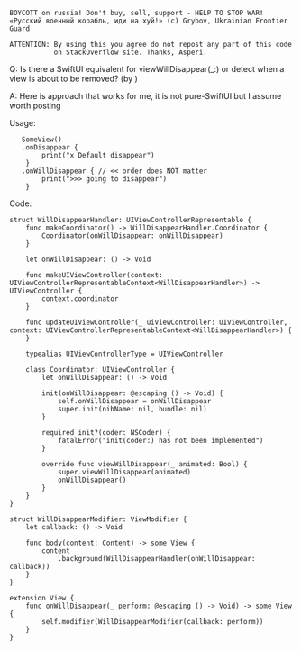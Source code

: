 ```
BOYCOTT on russia! Don't buy, sell, support - HELP TO STOP WAR!
«Русский военный корабль, иди на хуй!» (c) Grybov, Ukrainian Frontier Guard

ATTENTION: By using this you agree do not repost any part of this code
           on StackOverflow site. Thanks, Asperi.
```

Q: Is there a SwiftUI equivalent for viewWillDisappear(_:) or detect when a view is about to be removed? (by )

A: Here is approach that works for me, it is not pure-SwiftUI but I assume worth posting

Usage:

       SomeView()
       .onDisappear {
            print("x Default disappear")
        }
       .onWillDisappear { // << order does NOT matter
            print(">>> going to disappear")
        }

Code:

    struct WillDisappearHandler: UIViewControllerRepresentable {
        func makeCoordinator() -> WillDisappearHandler.Coordinator {
            Coordinator(onWillDisappear: onWillDisappear)
        }
    
        let onWillDisappear: () -> Void
    
        func makeUIViewController(context: UIViewControllerRepresentableContext<WillDisappearHandler>) -> UIViewController {
            context.coordinator
        }
    
        func updateUIViewController(_ uiViewController: UIViewController, context: UIViewControllerRepresentableContext<WillDisappearHandler>) {
        }
    
        typealias UIViewControllerType = UIViewController
    
        class Coordinator: UIViewController {
            let onWillDisappear: () -> Void
    
            init(onWillDisappear: @escaping () -> Void) {
                self.onWillDisappear = onWillDisappear
                super.init(nibName: nil, bundle: nil)
            }
    
            required init?(coder: NSCoder) {
                fatalError("init(coder:) has not been implemented")
            }
    
            override func viewWillDisappear(_ animated: Bool) {
                super.viewWillDisappear(animated)
                onWillDisappear()
            }
        }
    }
    
    struct WillDisappearModifier: ViewModifier {
        let callback: () -> Void
    
        func body(content: Content) -> some View {
            content
                .background(WillDisappearHandler(onWillDisappear: callback))
        }
    }
    
    extension View {
        func onWillDisappear(_ perform: @escaping () -> Void) -> some View {
            self.modifier(WillDisappearModifier(callback: perform))
        }
    }



